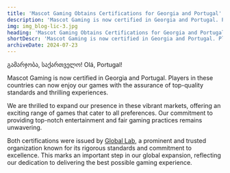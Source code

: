 ```yaml
---
title: 'Mascot Gaming Obtains Certifications for Georgia and Portugal'
description: 'Mascot Gaming is now certified in Georgia and Portugal. Players in these countries can now enjoy our games with the assurance of top-quality standards and thrilling experiences.'
img: img_blog-lic-3.jpg
heading: 'Mascot Gaming Obtains Certifications for Georgia and Portugal'
shortDescr: 'Mascot Gaming is now certified in Georgia and Portugal. Players in these countries can now enjoy our games with the assurance of top-quality standards and thrilling experiences.'
archiveDate: 2024-07-23
---
```

გამარჯობა, საქართველო! Olá, Portugal!

Mascot Gaming is now certified in Georgia and Portugal. Players in these countries can now enjoy our games with the assurance of top-quality standards and thrilling experiences.

We are thrilled to expand our presence in these vibrant markets, offering an exciting range of games that cater to all preferences. Our commitment to providing top-notch entertainment and fair gaming practices remains unwavering.

Both certifications were issued by [Global Lab](https://www.global-lab.eu/), a prominent and trusted organization known for its rigorous standards and commitment to excellence. This marks an important step in our global expansion, reflecting our dedication to delivering the best possible gaming experience.
